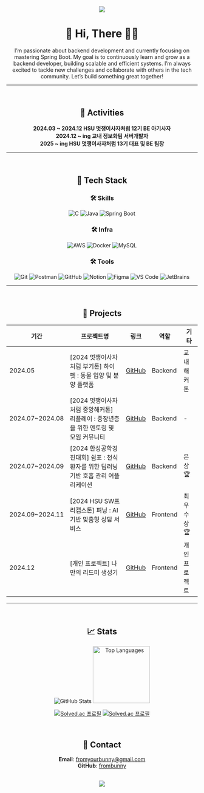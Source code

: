 
<div align="center">
<img src="https://capsule-render.vercel.app/api?type=wave&color=gradient&height=150&section=header&fontSize=50" />

# 🌟 Hi, There 👋🏻
I’m passionate about backend development and currently focusing on mastering Spring Boot.
My goal is to continuously learn and grow as a backend developer, building scalable and efficient systems. 
I’m always excited to tackle new challenges and collaborate with others in the tech community.
Let’s build something great together!
    
---
<br>

## 🐰 **Activities**

**2024.03 ~ 2024.12 HSU 멋쟁이사자처럼 12기 BE 아기사자** <br>
**2024.12 ~ ing 교내 정보화팀 서버개발자**<br>
**2025 ~ ing HSU 멋쟁이사자처럼 13기 대표 및 BE 팀장** <br>

---
<br>

## 🔧 **Tech Stack**
### 🛠 **Skills**
<img src="https://img.shields.io/badge/C-A8B9CC?style=for-the-badge" alt="C" /> <img src="https://img.shields.io/badge/Java-007396?style=for-the-badge" alt="Java" /> <img src="https://img.shields.io/badge/Spring%20Boot-6DB33F?style=for-the-badge" alt="Spring Boot" />
    
### 🛠 **Infra**
<img src="https://img.shields.io/badge/AWS-232F3E?style=for-the-badge" alt="AWS" /> <img src="https://img.shields.io/badge/Docker-2496ED?style=for-the-badge" alt="Docker" /> <img src="https://img.shields.io/badge/MySQL-4479A1?style=for-the-badge" alt="MySQL" />
    
### 🛠 **Tools**
<img src="https://img.shields.io/badge/Git-F05032?style=for-the-badge" alt="Git" /> <img src="https://img.shields.io/badge/Postman-FF6C37?style=for-the-badge" alt="Postman" /> <img src="https://img.shields.io/badge/GitHub-181717?style=for-the-badge" alt="GitHub" /> <img src="https://img.shields.io/badge/Notion-000000?style=for-the-badge" alt="Notion" /> <img src="https://img.shields.io/badge/Figma-F24E1E?style=for-the-badge" alt="Figma" /> <img src="https://img.shields.io/badge/VS%20Code-007ACC?style=for-the-badge" alt="VS Code" /> <img src="https://img.shields.io/badge/JetBrains-000000?style=for-the-badge" alt="JetBrains" />
    
---
<br>

## 💼 **Projects**
| **기간**      | **프로젝트명** | **링크**                       | **역할**     | **기타**     |
|--------------|--------------|--------------------------------------|------------|------------|
| 2024.05 | [2024 멋쟁이사자처럼 부기톤] 하이펫 : 동물 입양 및 분양 플랫폼| [GitHub](https://github.com/HSU-Likelion-HiPet/HiPet-BackEnd) | Backend | 교내 해커톤 |
| 2024.07~2024.08 | [2024 멋쟁이사자처럼 중앙해커톤] 리플레이 : 중장년층을 위한 멘토링 및 모임 커뮤니티 | [GitHub](https://github.com/HSU-LikeLion-RePlay/RePlay-Backend) | Backend | - |
| 2024.07~2024.09 | [2024 한성공학경진대회] 쉼표 : 천식 환자를 위한 딥러닝 기반 호흡 관리 어플리케이션 | [GitHub](https://github.com/HSU-shimpyo/ShimPyo-Server) | Backend | 은상 🏆 |
| 2024.09~2024.11 | [2024 HSU SW프리캡스톤] 펴닝 : AI 기반 맞춤형 상담 서비스 | [GitHub](https://github.com/HSU-NIMBUS2000/Pyeoning-Frontend) | Frontend | 최우수상 🏆 |
| 2024.12 | [개인 프로젝트] 나만의 리드미 생성기 | [GitHub](https://github.com/frombunny/ReadMeForBunny) | Frontend | 개인 프로젝트 |
    
---
   
<br>

## 📈 **Stats**


<img src="https://github-readme-stats.vercel.app/api?username=frombunny&hide=contribs,prs&show_icons=true&theme=radical" alt="GitHub Stats" />

<a href="https://github.com/frombunny">
<img src="https://github-readme-stats.vercel.app/api/top-langs/?username=frombunny&layout=compact&theme=radical" alt="Top Languages" style="height:150px;" />
</a>

<br>

 [![Solved.ac
 프로필](http://mazassumnida.wtf/api/v2/generate_badge?boj=bunnylovesyou)](https://solved.ac/bunnylovesyou)
 [![Solved.ac 프로필](http://mazandi.herokuapp.com/api?handle=bunnylovesyou)](https://solved.ac/bunnylovesyou/)
    
<br>

## 📧 **Contact**
**Email**: fromyourbunny@gmail.com <br>
**GitHub**: [frombunny](https://github.com/frombunny)

<br>
<img src="https://capsule-render.vercel.app/api?type=wave&color=gradient&height=150&section=footer"/>
<div align="center">
    

